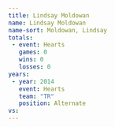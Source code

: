 ```yaml
---
title: Lindsay Moldowan
name: Lindsay Moldowan
name-sort: Moldowan, Lindsay
totals:
 - event: Hearts
   games: 0
   wins: 0
   losses: 0
years:
 - year: 2014
   event: Hearts
   team: "TR"
   position: Alternate
vs:
---
```

